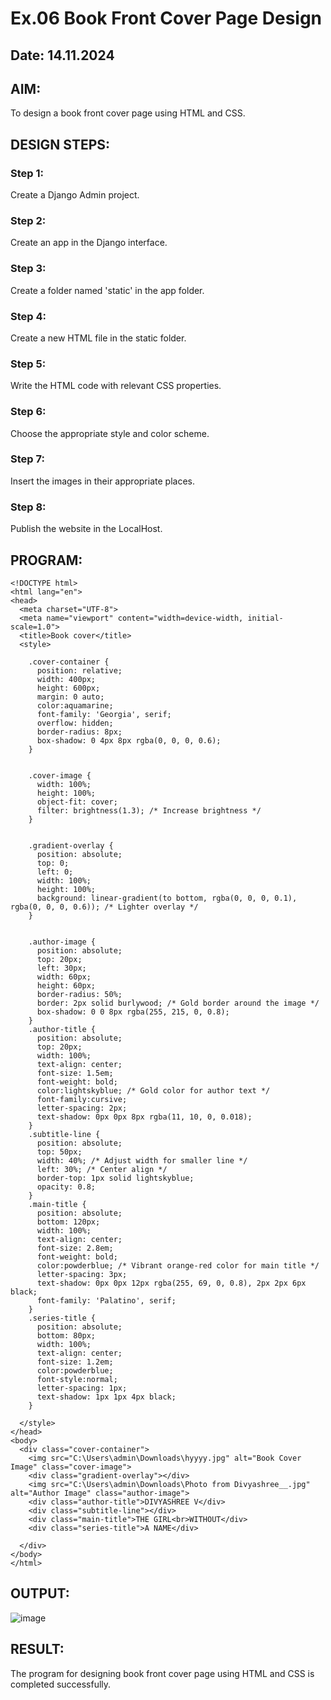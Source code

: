 # Ex.06 Book Front Cover Page Design
## Date: 14.11.2024

## AIM:
To design a book front cover page using HTML and CSS.

## DESIGN STEPS:

### Step 1:
Create a Django Admin project.

### Step 2:
Create an app in the Django interface.

### Step 3:
Create a folder named 'static' in the app folder.

### Step 4:
Create a new HTML file in the static folder.

### Step 5:
Write the HTML code with relevant CSS properties.

### Step 6:
Choose the appropriate style and color scheme.

### Step 7:
Insert the images in their appropriate places.

### Step 8:
Publish the website in the LocalHost.

## PROGRAM:
```
<!DOCTYPE html>
<html lang="en">
<head>
  <meta charset="UTF-8">
  <meta name="viewport" content="width=device-width, initial-scale=1.0">
  <title>Book cover</title>
  <style>
   
    .cover-container {
      position: relative;
      width: 400px;
      height: 600px;
      margin: 0 auto;
      color:aquamarine;
      font-family: 'Georgia', serif;
      overflow: hidden;
      border-radius: 8px;
      box-shadow: 0 4px 8px rgba(0, 0, 0, 0.6);
    }

  
    .cover-image {
      width: 100%;
      height: 100%;
      object-fit: cover;
      filter: brightness(1.3); /* Increase brightness */
    }

 
    .gradient-overlay {
      position: absolute;
      top: 0;
      left: 0;
      width: 100%;
      height: 100%;
      background: linear-gradient(to bottom, rgba(0, 0, 0, 0.1), rgba(0, 0, 0, 0.6)); /* Lighter overlay */
    }

  
    .author-image {
      position: absolute;
      top: 20px;
      left: 30px;
      width: 60px;
      height: 60px;
      border-radius: 50%;
      border: 2px solid burlywood; /* Gold border around the image */
      box-shadow: 0 0 8px rgba(255, 215, 0, 0.8);
    }
    .author-title {
      position: absolute;
      top: 20px;
      width: 100%;
      text-align: center;
      font-size: 1.5em;
      font-weight: bold;
      color:lightskyblue; /* Gold color for author text */
      font-family:cursive;
      letter-spacing: 2px;
      text-shadow: 0px 0px 8px rgba(11, 10, 0, 0.018);
    }
    .subtitle-line {
      position: absolute;
      top: 50px;
      width: 40%; /* Adjust width for smaller line */
      left: 30%; /* Center align */
      border-top: 1px solid lightskyblue;
      opacity: 0.8;
    }
    .main-title {
      position: absolute;
      bottom: 120px;
      width: 100%;
      text-align: center;
      font-size: 2.8em;
      font-weight: bold;
      color:powderblue; /* Vibrant orange-red color for main title */
      letter-spacing: 3px;
      text-shadow: 0px 0px 12px rgba(255, 69, 0, 0.8), 2px 2px 6px black;
      font-family: 'Palatino', serif;
    }
    .series-title {
      position: absolute;
      bottom: 80px;
      width: 100%;
      text-align: center;
      font-size: 1.2em;
      color:powderblue;
      font-style:normal;
      letter-spacing: 1px;
      text-shadow: 1px 1px 4px black;
    }
   
  </style>
</head>
<body>
  <div class="cover-container">
    <img src="C:\Users\admin\Downloads\hyyyy.jpg" alt="Book Cover Image" class="cover-image">
    <div class="gradient-overlay"></div>
    <img src="C:\Users\admin\Downloads\Photo from Divyashree__.jpg" alt="Author Image" class="author-image">
    <div class="author-title">DIVYASHREE V</div>
    <div class="subtitle-line"></div>
    <div class="main-title">THE GIRL<br>WITHOUT</div>
    <div class="series-title">A NAME</div>
  
  </div>
</body>
</html>
```


## OUTPUT:

![image](https://github.com/user-attachments/assets/f48b4a06-d99d-48db-b315-01ecd2291b00)


## RESULT:
The program for designing book front cover page using HTML and CSS is completed successfully.
